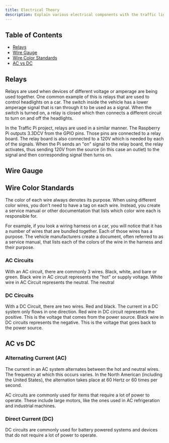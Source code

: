 ```yaml
---
title: Electrical Theory
description: Explain various electrical components with the traffic light.
---
```


## Table of Contents

* [Relays](#relays)
* [Wire Gauge](#wire-gauge)
* [Wire Color Standards](#wire-color-standards)
* [AC vs DC](#ac-vs-dc)

## Relays

Relays are used when devices of different voltage or amperage are being used together. One common example
of this is relays that are used to control headlights on a car. The switch inside the vehicle has a lower 
amperage signal that is ran through it to be used as a signal. When the switch is turned on, a relay is closed 
which then connects a different circuit to turn on and off the headlights.

In the Traffic Pi project, relays are used in a similar manner. The Raspberry Pi outputs 3.3DCV from the 
GPIO pins. Those pins are connected to a relay board. The relay board is also connected to a 120V which is 
needed by each of the signals. When the Pi sends an "on" signal to the relay board, the relay activates, thus
sending 120V from the source (in this case an outlet) to the signal and then corresponding signal then
turns on.

## Wire Gauge

## Wire Color Standards

The color of each wire always denotes its purpose. When using different color wires, you don't need to 
have a tag on each wire. Instead, you create a service manual or other documentation that lists which 
color wire each is responsible for.

For example, if you look a wiring harness on a car, you will notice that it has a number of wires that are 
bundled together. Each of those wires has a purpose. The vehicle manufacturers create a document, often 
referred to as a service manual, that lists each of the colors of the wire in the harness and their purpose.

### AC Circuits

With an AC circuit, there are commonly 3 wires. Black, white, and bare or green. 
Black wire in AC circuit represents the "hot" or supply voltage.
White wire in AC Circuit represents the neutral. The neutral 

### DC Circuits

With a DC Circuit, there are two wires. Red and black. The current in a DC system only flows in one 
direction. 
Red wire in DC circuit represents the positive. This is the voltage that comes from the power source.
Black wire in DC circuits represents the negative. This is the voltage that goes back to the power source.

## AC vs DC

### Alternating Current (AC)

The current in an AC
system alternates between the hot and neutral wires. The frequency at which this occurs varies. In the
North American (including the United States), the alternation takes place at 60 Hertz or 60 times per second.

AC circuits are commonly used for items that require a lot of power to operate. These include large motors, 
like the ones used in AC refrigeration and industrial machines.

### Direct Current (DC)

DC circuits are commonly used for battery powered systems and devices that do not require a lot of power 
to operate.
